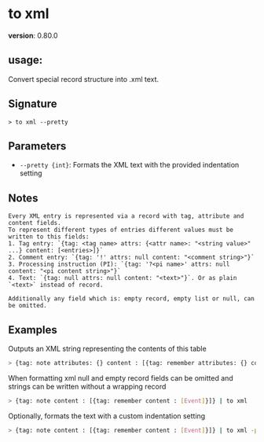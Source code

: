 # to xml

**version**: 0.80.0

## **usage**:

Convert special record structure into .xml text.

## Signature

`> to xml --pretty`

## Parameters

- `--pretty {int}`: Formats the XML text with the provided indentation setting

## Notes

```text
Every XML entry is represented via a record with tag, attribute and content fields.
To represent different types of entries different values must be written to this fields:
1. Tag entry: `{tag: <tag name> attrs: {<attr name>: "<string value>" ...} content: [<entries>]}`
2. Comment entry: `{tag: '!' attrs: null content: "<comment string>"}`
3. Processing instruction (PI): `{tag: '?<pi name>' attrs: null content: "<pi content string>"}`
4. Text: `{tag: null attrs: null content: "<text>"}`. Or as plain `<text>` instead of record.

Additionally any field which is: empty record, empty list or null, can be omitted.
```

## Examples

Outputs an XML string representing the contents of this table

```bash
> {tag: note attributes: {} content : [{tag: remember attributes: {} content : [{tag: null attrs: null content : Event}]}]} | to xml
```

When formatting xml null and empty record fields can be omitted and strings can be written without a wrapping record

```bash
> {tag: note content : [{tag: remember content : [Event]}]} | to xml
```

Optionally, formats the text with a custom indentation setting

```bash
> {tag: note content : [{tag: remember content : [Event]}]} | to xml -p 3
```
